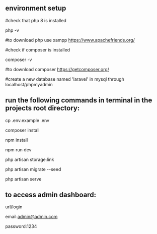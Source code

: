 environment setup
----------
#check that php 8 is installed

php -v

#to download php use xampp https://www.apachefriends.org/

#check if composer is installed

composer -v

#to download composer https://getcomposer.org/


#create a new database named 'laravel' in mysql through localhost/phpmyadmin




run the following commands in terminal in the projects root directory:
------------------------------

cp .env.example .env

composer install

npm install

npm run dev

php artisan storage:link

php artisan migrate --seed

php artisan serve


to access admin dashboard:
------------

url/login

email:admin@admin.com

password:1234
